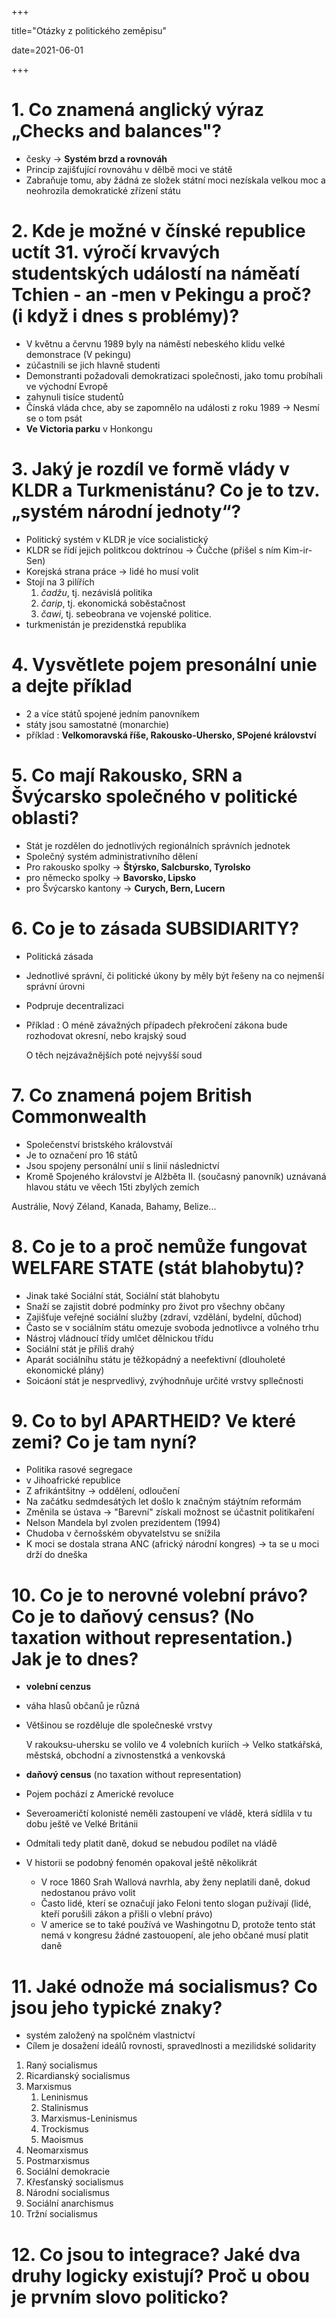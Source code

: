 +++

title="Otázky z politického zeměpisu"

date=2021-06-01

+++

# 1. Co znamená anglický výraz „Checks and balances"?

- česky $\to$ **Systém brzd a rovnováh**
- Princip zajišťující rovnováhu v dělbě moci ve státě
- Zabraňuje tomu, aby žádná ze složek státní moci nezískala velkou moc a neohrozila demokratické zřízení státu

# 2. Kde je možné v čínské republice uctít 31. výročí krvavých studentských událostí na náměatí Tchien - an -men v Pekingu a proč? (i když i dnes s problémy)?

- V květnu a červnu 1989 byly na náměstí nebeského klidu velké demonstrace (V pekingu)
- zúčastnili se jich hlavně studenti
- Demonstranti požadovali demokratizaci společnosti, jako tomu probíhali ve východní Evropě
- zahynuli tisíce studentů
- Čínská vláda chce, aby se zapomnělo na události z roku 1989 $\to$ Nesmí se o tom psát
- **Ve Victoria parku** v Honkongu

# 3. Jaký je rozdíl ve formě vlády v KLDR a Turkmenistánu? Co je to tzv. „systém národní jednoty“?

- Politický systém v KLDR je více socialistický
- KLDR se řídí jejich politkcou doktrínou $\to$ Čučche (přišel s ním Kim-ir-Sen)
- Korejská strana práce $\to$ lidé ho musí volit
- Stojí na 3 pilířích
  1. *čadžu*, tj. nezávislá politika
  2. *čarip*, tj. ekonomická soběstačnost
  3. *čawi*, tj. sebeobrana ve vojenské politice.
- turkmenistán je prezidenstká republika

# 4. Vysvětlete pojem presonální unie a dejte příklad

- 2 a více států spojené jedním panovníkem
- státy jsou samostatné (monarchie)
- příklad : **Velkomoravská říše, Rakousko-Uhersko, SPojené království**

# 5. Co mají Rakousko, SRN a Švýcarsko společného v politické oblasti?

- Stát je rozdělen do jednotlivých regionálních správních jednotek
- Společný systém administrativního dělení
- Pro rakousko spolky $\to$ **Štýrsko, Salcbursko, Tyrolsko**
- pro německo spolky $\to$ **Bavorsko, Lipsko**
- pro Švýcarsko kantony $\to$ **Curych, Bern, Lucern**

# 6. Co je to zásada SUBSIDIARITY?

- Politická zásada

- Jednotlivé správní, či politické úkony by měly být řešeny na co nejmenší správní úrovni

- Podpruje decentralizaci

- Příklad : O méně závažných případech překročení zákona bude rozhodovat okresní, nebo krajský soud

  O těch nejzávažnějších poté nejvyšší soud

# 7. Co znamená pojem British Commonwealth

- Společenství bristského královstváí
- Je to označení pro 16 států
- Jsou spojeny personální unií s linií následnictví
- Kromě Spojeného království je Alžběta II. (současný panovník) uznávaná hlavou státu ve věech 15ti zbylých zemích

Austrálie, Nový Zéland, Kanada, Bahamy, Belize...

# 8. Co je to a proč nemůže fungovat WELFARE STATE (stát blahobytu)?

- Jinak také Sociální stát, Sociální stát blahobytu
- Snaží se zajistit dobré podmínky pro život pro všechny občany
- Zajišťuje veřejné sociální služby (zdraví, vzdělání, bydelní, důchod)
- Často se v sociálním státu omezuje svoboda jednotlivce a volného trhu
- Nástroj vládnoucí třídy umlčet dělnickou třídu
- Sociální stát je příliš drahý
- Aparát sociálníhu státu je těžkopádný a neefektivní (dlouholeté ekonomické plány)
- Soicáoní stát je nesprvedlivý, zvýhodnňuje určité vrstvy spllečnosti

# 9. Co to byl APARTHEID? Ve které zemi? Co je tam nyní?

- Politika rasové segregace
- v Jihoafrické republice
- Z afrikántšitny $\to$ oddělení, odloučení
- Na začátku sedmdesátých let došlo k značným stáýtním reformám
- Změnila se ústava $\to$ "Barevní" získali možnost se účastnit politikaření
- Nelson Mandela byl zvolen prezidentem (1994)
- Chudoba v černošském obyvatelstvu se snížila
- K moci se dostala strana ANC (africký národní kongres) $\to$ ta se u moci drží do dneška

# 10. Co je to nerovné volební právo? Co je to daňový census? (No taxation without representation.) Jak je to dnes?

- **volební cenzus**

- váha hlasů občanů je různá

- Většinou se rozděluje dle společneské vrstvy

  V rakouksu-uhersku se volilo ve 4 volebních kuriích $\to$ Velko statkářská, městská, obchodní a zivnostenstká a venkovská

- **daňový census** (no taxation without representation)
- Pojem pochází z Americké revoluce
- Severoameričtí kolonisté neměli zastoupení ve vládě, která sídlila v tu dobu ještě ve Velké Británii
- Odmítali tedy platit daně, dokud se nebudou podílet na vládě
- V historii se podobný fenomén opakoval ještě několikrát
  - V roce 1860 Srah Wallová navrhla, aby ženy neplatili daně, dokud nedostanou právo volit
  - Často lidé, kterí se označují jako Feloni tento slogan pužívají (lidé, kteří porušili zákon a přišli o vlební právo)
  - V americe se to také používá ve Washingotnu D, protože tento stát nemá v kongresu žádné zastouopení, ale jeho občané musí platit daně

# 11. Jaké odnože má socialismus? Co jsou jeho typické znaky?

- systém založený na spolčném vlastnictví
- Cílem je dosažení ideálů rovnosti, spravedlnosti a mezilidské solidarity

1. Raný socialismus
2. Ricardianský socialismus
3. Marxismus
   1. Leninismus
   2. Stalinismus
   3. Marxismus-Leninismus
   4. Trockismus
   5. Maoismus
4. Neomarxismus
5. Postmarxismus
6. Sociální demokracie
7. Křesťanský socialismus
8. Národní socialismus
9. Sociální anarchismus
10. Tržní socialismus

# 12. Co jsou to integrace? Jaké dva druhy logicky existují? Proč u obou je prvním slovo politicko?

